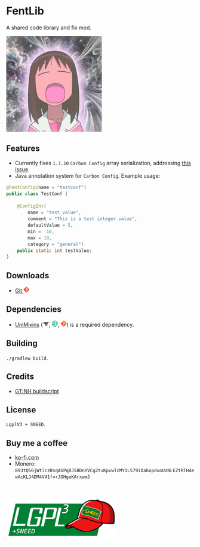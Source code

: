# FentLib
A shared code library and fix mod.

![logo](images/logo_small.png)

## Features
* Currently fixes `1.7.10` `Carbon Config` array serialization, addressing [this issue](https://github.com/Carbon-Config-Project/CarbonConfigLib/issues/5).
* Java annotation system for `Carbon Config`. Example usage:

```java
@FentConfig(name = "testconf")
public class TestConf {

    @ConfigInt(
        name = "test_value",
        comment = "This is a test integer value",
        defaultValue = 5,
        min = -10,
        max = 10,
        category = "general")
    public static int testValue;
}
```

## Downloads
<!--* [CurseForge ![curse](images/icons/curse.png)](https://www.curseforge.com/minecraft/mc-mods/fentlib)
* [Modrinth ![modrinth](images/icons/modrinth.png)](https://modrinth.com/mod/fentlib)-->
* [Git ![git](images/icons/git.png)](https://github.com/JackOfNoneTrades/Fentlib/releases)

## Dependencies
* [UniMixins](https://modrinth.com/mod/unimixins) ([![curse](images/icons/curse.png)](https://www.curseforge.com/minecraft/mc-mods/unimixins), [![modrinth](images/icons/modrinth.png)](https://modrinth.com/mod/unimixins/versions), [![git](images/icons/git.png)](https://github.com/LegacyModdingMC/UniMixins/releases)) is a required dependency.

## Building

`./gradlew build`.

## Credits
* [GT:NH buildscript](https://github.com/GTNewHorizons/ExampleMod1.7.10)

## License

`LgplV3 + SNEED`.

## Buy me a coffee

* [ko-fi.com](ko-fi.com/jackisasubtlejoke)
* Monero: `893tQ56jWt7czBsqAGPq8J5BDnYVCg2tvKpvwTcMY1LS79iDabopdxoUzNLEZtRTH4ewAcKLJ4DM4V41fvrJGHgeKArxwmJ`

<br>

![license](images/lgplsneed_small.png)
